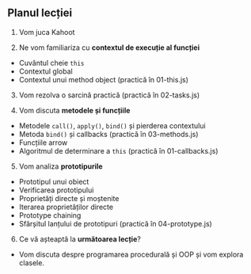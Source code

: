 ## Planul lecției

1. Vom juca Kahoot

2. Ne vom familiariza cu **contextul de execuție al funcției**
- Cuvântul cheie `this`
- Contextul global
- Contextul unui method object (practică în 01-this.js)

3. Vom rezolva o sarcină practică (practică în 02-tasks.js)
   
4. Vom discuta **metodele și funcțiile**
- Metodele `call()`, `apply()`, `bind()` și pierderea contextului
- Metoda `bind()` și callbacks (practică în 03-methods.js)
- Funcțiile arrow
- Algoritmul de determinare a `this` (practică în 01-callbacks.js)

5. Vom analiza **prototipurile**
- Prototipul unui obiect
- Verificarea prototipului
- Proprietăți directe și moștenite
- Iterarea proprietăților directe
- Prototype chaining
- Sfârșitul lanțului de prototipuri (practică în 04-prototype.js)

6. Ce vă așteaptă la **următoarea lecție**?
- Vom discuta despre programarea procedurală și OOP și vom explora clasele.
